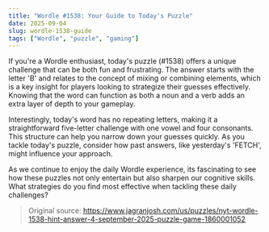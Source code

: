 ```yaml
---
title: "Wordle #1538: Your Guide to Today's Puzzle"
date: 2025-09-04
slug: wordle-1538-guide
tags: ["Wordle", "puzzle", "gaming"]
---
```


If you're a Wordle enthusiast, today's puzzle (#1538) offers a unique challenge that can be both fun and frustrating. The answer starts with the letter 'B' and relates to the concept of mixing or combining elements, which is a key insight for players looking to strategize their guesses effectively. Knowing that the word can function as both a noun and a verb adds an extra layer of depth to your gameplay.

Interestingly, today's word has no repeating letters, making it a straightforward five-letter challenge with one vowel and four consonants. This structure can help you narrow down your guesses quickly. As you tackle today's puzzle, consider how past answers, like yesterday's 'FETCH', might influence your approach. 

As we continue to enjoy the daily Wordle experience, its fascinating to see how these puzzles not only entertain but also sharpen our cognitive skills. What strategies do you find most effective when tackling these daily challenges?
> Original source: https://www.jagranjosh.com/us/puzzles/nyt-wordle-1538-hint-answer-4-september-2025-puzzle-game-1860001052